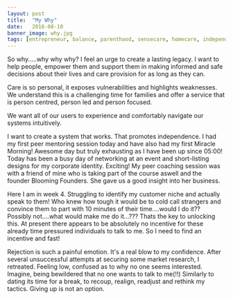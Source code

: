 ```yaml
---
layout: post
title:  "My Why"
date:   2016-08-10
banner_image: why.jpg
tags: [entrepreneur, balance, parenthood, sensecare, homecare, independence]
---
```

So why…..why why why? I feel an urge to create a lasting legacy.  I want to help people, empower them and support them in making informed and safe decisions about their lives and care provision for as long as they can.

<!--more-->

Care is so personal, it exposes vulnerabilities and highlights weaknesses.  We understand this is a challenging time for families and offer a service that is person centred, person led and person focused.  

We want all of our users to experience and comfortably navigate our systems intuitively.  

I want to create a system that works. That promotes independence.  I had my first peer mentoring session today and have also had my first Miracle Morning! Awesome day but truly exhausting as I have been up since 05:00! Today has been a busy day of networking at an event and short-listing designs for my corporate identity. Exciting!  My peer coaching session was with a friend of mine who is taking part of the course aswell and the founder Blooming Founders.  She gave us a good insight into her business.

Here I am in week 4.  Struggling to identify my customer niche and actually speak to them! Who knew how tough it would be to cold call strangers and convince them to part with 10 minutes of their time….would I do it?? Possibly not….what would make me do it…??? Thats the key to unlocking this.  At present there appears to be absolutely no incentive for these already time pressured individuals to talk to me.  So I need to find an incentive and fast!

Rejection is such a painful emotion.  It's a real blow to my confidence.  After several unsuccessful attempts at securing some market research, I retreated.  Feeling low, confused as to why no one seems interested.  Imagine, being bewildered that no one wants to talk to me(!!)  Similarly to dating its time for a break, to recoup, realign, readjust and rethink my tactics.  Giving up is not an option.
